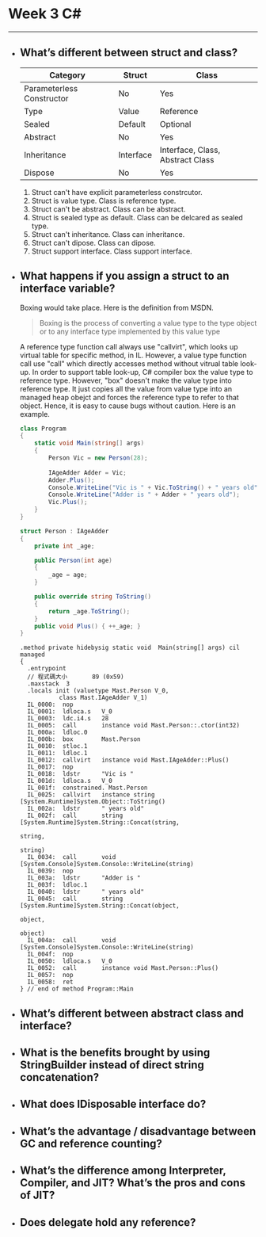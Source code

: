 # Week 3 C#
---
* ## What’s different between struct and class?

  Category                     | Struct    | Class 
  -----------------------------|-----------|-----------------------------------
  Parameterless Constructor    | No        | Yes 
  Type                         | Value     | Reference 
  Sealed                       | Default   | Optional 
  Abstract                     | No        | Yes
  Inheritance                  | Interface | Interface, Class, Abstract Class
  Dispose                      | No        | Yes
    
  1. Struct can't have explicit parameterless constrcutor.
  2. Struct is value type. Class is reference type.
  3. Struct can't be abstract. Class can be abstract.
  4. Struct is sealed type as default. Class can be delcared as sealed type.
  5. Struct can't inheritance. Class can inheritance.
  6. Struct can't dipose. Class can dipose.
  7. Struct support interface. Class support interface.

* ## What happens if you assign a struct to an interface variable?
  Boxing would take place. Here is the definition from MSDN.
  
  > Boxing is the process of converting a value type to the type object or to any interface type implemented by this value type
  
  A reference type function call always use "callvirt", which looks up virtual table for specific method, in IL. However, a value type function call use "call" which directly accesses method without vitrual table look-up. In order to support 
  table look-up, C# compiler box the value type to reference type. However, "box" doesn't make the value type into reference type. It just copies all the value from value type into an managed heap obejct and forces the reference type to refer to 
  that object. Hence, it is easy to cause bugs without caution. Here is an example.
  
  ```C#
  class Program
  {
      static void Main(string[] args)
      {
          Person Vic = new Person(28);
          
          IAgeAdder Adder = Vic;                                              // box
          Adder.Plus();                                                       // callvirt
          Console.WriteLine("Vic is " + Vic.ToString() + " years old");       // Vic is still the value type and the same as before
          Console.WriteLine("Adder is " + Adder + " years old");              // Adder refers to a temp object, generated by boxing
          Vic.Plus();                                                         // call
      }
  }

  struct Person : IAgeAdder
  {
      private int _age;

      public Person(int age)
      {
          _age = age;
      }

      public override string ToString()
      {
          return _age.ToString();
      }
      public void Plus() { ++_age; }
  }
  ```
  ```IL
  .method private hidebysig static void  Main(string[] args) cil managed
  {
    .entrypoint
    // 程式碼大小       89 (0x59)
    .maxstack  3
    .locals init (valuetype Mast.Person V_0,
             class Mast.IAgeAdder V_1)
    IL_0000:  nop
    IL_0001:  ldloca.s   V_0
    IL_0003:  ldc.i4.s   28
    IL_0005:  call       instance void Mast.Person::.ctor(int32)
    IL_000a:  ldloc.0
    IL_000b:  box        Mast.Person
    IL_0010:  stloc.1
    IL_0011:  ldloc.1
    IL_0012:  callvirt   instance void Mast.IAgeAdder::Plus()
    IL_0017:  nop
    IL_0018:  ldstr      "Vic is "
    IL_001d:  ldloca.s   V_0
    IL_001f:  constrained. Mast.Person
    IL_0025:  callvirt   instance string [System.Runtime]System.Object::ToString()
    IL_002a:  ldstr      " years old"
    IL_002f:  call       string [System.Runtime]System.String::Concat(string,
                                                                      string,
                                                                      string)
    IL_0034:  call       void [System.Console]System.Console::WriteLine(string)
    IL_0039:  nop
    IL_003a:  ldstr      "Adder is "
    IL_003f:  ldloc.1
    IL_0040:  ldstr      " years old"
    IL_0045:  call       string [System.Runtime]System.String::Concat(object,
                                                                      object,
                                                                      object)
    IL_004a:  call       void [System.Console]System.Console::WriteLine(string)
    IL_004f:  nop
    IL_0050:  ldloca.s   V_0
    IL_0052:  call       instance void Mast.Person::Plus()
    IL_0057:  nop
    IL_0058:  ret
  } // end of method Program::Main
  ```
* ## What’s different between abstract class and interface?
* ## What is the benefits brought by using StringBuilder instead of direct string concatenation?
* ## What does IDisposable interface do?
* ## What’s the advantage / disadvantage between GC and reference counting?
* ## What’s the difference among Interpreter, Compiler, and JIT? What’s the pros and cons of JIT?
* ## Does delegate hold any reference?